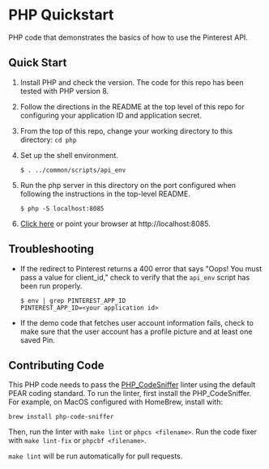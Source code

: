 # PHP Quickstart

PHP code that demonstrates the basics of how to use the Pinterest API.

## Quick Start

1. Install PHP and check the version. The code for this repo has been tested with PHP version 8.

1. Follow the directions in the README at the top level of this repo for configuring your application ID and application secret.

3. From the top of this repo, change your working directory to this directory: `cd php`

4. Set up the shell environment.

   ```
   $ . ../common/scripts/api_env
   ```

5. Run the php server in this directory on the port configured when following the instructions in the top-level README.

   ```
   $ php -S localhost:8085
   ```
6. [Click here](http://localhost:8085/) or point your browser at http://localhost:8085.

## Troubleshooting

* If the redirect to Pinterest returns a 400 error that says "Oops! You must pass a value for client_id," check to verify that the `api_env` script has been run properly.
   ```
   $ env | grep PINTEREST_APP_ID
   PINTEREST_APP_ID=<your application id>
   ```

* If the demo code that fetches user account information fails, check to make sure that the user account has a profile picture and at least one saved Pin.

## Contributing Code

This PHP code needs to pass the [PHP_CodeSniffer](https://github.com/squizlabs/PHP_CodeSniffer) linter using
the default PEAR coding standard. To run the linter, first install the PHP_CodeSniffer. For example, on MacOS
configured with HomeBrew, install with:
   ```
   brew install php-code-sniffer
   ```
Then, run the linter with `make lint` or `phpcs <filename>`. Run the code fixer
with `make lint-fix` or `phpcbf <filename>`.

`make lint` will be run automatically for pull requests.
